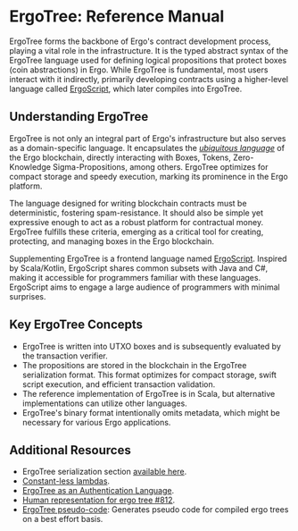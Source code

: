 # ErgoTree: Reference Manual

ErgoTree forms the backbone of Ergo's contract development process, playing a vital role in the infrastructure. It is the typed abstract syntax of the ErgoTree language used for defining logical propositions that protect boxes (coin abstractions) in Ergo. While ErgoTree is fundamental, most users interact with it indirectly, primarily developing contracts using a higher-level language called [ErgoScript](ergoscript.md), which later compiles into ErgoTree. 

## Understanding ErgoTree

ErgoTree is not only an integral part of Ergo's infrastructure but also serves as a domain-specific language. It encapsulates the [*ubiquitous language*](https://www.martinfowler.com/bliki/UbiquitousLanguage.html) of the Ergo blockchain, directly interacting with Boxes, Tokens, Zero-Knowledge Sigma-Propositions, among others. ErgoTree optimizes for compact storage and speedy execution, marking its prominence in the Ergo platform.

The language designed for writing blockchain contracts must be deterministic, fostering spam-resistance. It should also be simple yet expressive enough to act as a robust platform for contractual money. ErgoTree fulfills these criteria, emerging as a critical tool for creating, protecting, and managing boxes in the Ergo blockchain.

Supplementing ErgoTree is a frontend language named [ErgoScript](ergoscript.md). Inspired by Scala/Kotlin, ErgoScript shares common subsets with Java and C#, making it accessible for programmers familiar with these languages. ErgoScript aims to engage a large audience of programmers with minimal surprises.

## Key ErgoTree Concepts

- ErgoTree is written into UTXO boxes and is subsequently evaluated by the transaction verifier.
- The propositions are stored in the blockchain in the ErgoTree serialization format. This format optimizes for compact storage, swift script execution, and efficient transaction validation.
- The reference implementation of ErgoTree is in Scala, but alternative implementations can utilize other languages.
- ErgoTree's binary format intentionally omits metadata, which might be necessary for various Ergo applications.



## Additional Resources

- ErgoTree serialization section [available here](https://ergoplatform.org/docs/ErgoTree.pdf).
- [Constant-less lambdas](https://github.com/ScorexFoundation/sigmastate-interpreter/issues/264).
- [ErgoTree as an Authentication Language](https://www.ergoforum.org/t/ergotree-as-an-authentication-language/).
- [Human representation for ergo tree #812](https://github.com/ScorexFoundation/sigmastate-interpreter/pull/812).
- [ErgoTree pseudo-code](https://github.com/ross-weir/ergo-script-re/tree/main/ergotree-pseudo-code): Generates pseudo code for compiled ergo trees on a best effort basis.
